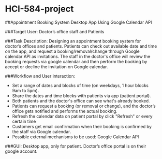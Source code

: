# HCI-584-project

##Appointment Booking System Desktop App Using Google Calendar API

###Target User:
Doctor’s office staff and Patients

###Task Description:
Designing an appointment booking system for doctor’s offices and patients. Patients can check out available date and time on the app, and request a booking/removal/change through Google calendar API as invitations. The staff in the doctor's office will review the booking requests via google calendar and then perform the booking by accept or decline the invitation on Google calendar.  

###Workflow and User interaction:
- Set a range of dates and blocks of time (on weekdays, 1 hour blocks 9am to 5pm).
- Share the dates and time blocks with patients via app (patient portal). 
- Both patients and the doctor's office can see what's already booked.
- Patients can request a booking (or removal or change), and the doctor’s office gets notified and performs the actual booking.
- Refresh the calendar data on patient portal by click "Refresh" or every certain time
- Customers get email confirmation when their booking is confirmed by the staff via Google calendar.
- Possible external mechanisms to be used:
    Google Calendar API

###GUI:
Desktop app, only for patient. Doctor’s office portal is on their google account.
